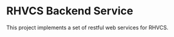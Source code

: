 RHVCS Backend Service
=============================

This project implements a set of restful web services for RHVCS. 
